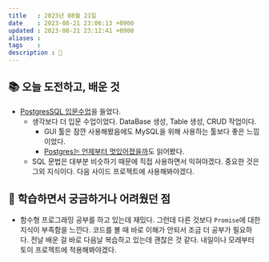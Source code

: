 ```yaml
---
title   : 2023년 08월 21일 
date    : 2023-08-21 23:06:13 +0900
updated : 2023-08-21 23:12:41 +0900
aliases : 
tags    : 
description : 🐘
---
```


## 📚 오늘 도전하고, 배운 것

- [PostgresSQL 입문수업](https://youtu.be/dKuLA5BGPTY)을 들었다.
  - 생각보다 더 입문 수업이었다. DataBase 생성, Table 생성, CRUD 작업이다.
	- GUI 툴은 잠깐 사용해봤음에도 MySQL을 위해 사용하는 툴보다 좋은 느낌이었다.
	- [Postgres는 언제부터 멋있어졌을까](https://news.hada.io/weekly/202334?utm_source=weekly&utm_medium=email&utm_campaign=202334)도 읽어봤다. 
  - SQL 문법은 대부분 비슷하기 때문에 직접 사용하면서 익혀야겠다. 중요한 것은 그외 지식이다. 다음 사이드 프로젝트에 사용해봐야겠다.

## 🤔 학습하면서 궁금하거나 어려웠던 점
- 함수형 프로그래밍 공부를 하고 있는데 재밌다. 그런데 다른 것보다 `Promise`에 대한 지식이 부족함을 느낀다. 코드를 볼 때 바로 이해가 안되서 조금 더 공부가 필요하다. 전날 배운 걸 바로 다음날 복습하고 있는데 괜찮은 것 같다. 내일이나 모레부터 토이 프로젝트에 적용해봐야겠다.

